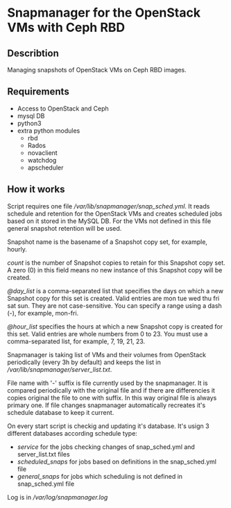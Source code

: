 # Snapmanager for the OpenStack VMs with Ceph RBD 

## Describtion

Managing snapshots of OpenStack VMs on Ceph RBD images.  

## Requirements

- Access to OpenStack and Ceph
- mysql DB
- python3
- extra python modules
  - rbd
  - Rados
  - novaclient
  - watchdog
  - apscheduler

## How it works

Script requires one file */var/lib/snapmanager/snap_sched.yml*. It reads schedule and retention for the OpenStack VMs and creates scheduled jobs based on it stored in the MySQL DB. For the VMs not defined in this file general snapshot retention will be used. 

Snapshot name is the basename of a Snapshot copy set, for example, hourly. 


*count* is the number of Snapshot copies to retain for this Snapshot copy set. A zero (0) in this field means no new instance of this Snapshot copy will be created.

*@day_list* is a comma-separated list that specifies the days on which a new Snapshot copy for this set is created. Valid entries are mon tue wed thu fri sat sun. They are not case-sensitive. You can specify a range using a dash (-), for example, mon-fri.

*@hour_list* specifies the hours at which a new Snapshot copy is created for this set. Valid entries are whole numbers from 0 to 23. You must use a comma-separated list, for example, 7, 19, 21, 23. 

Snapmanager is taking list of VMs and their volumes from OpenStack periodically (every 3h by default) and keeps the list in */var/lib/snapmanager/server_list.txt*.

File name with '-' suffix is file currently used by the snapmanager. It is compared periodically with the original file and if there are differencies it copies original the file to one with suffix. In this way original file is always primary one.
If file changes snapmanager automatically recreates it's schedule database to keep it current.

On every start script is checkig and updating it's database. 
It's usign 3 different databases according schedule type:

- *service* for the jobs checking changes of snap_sched.yml and server_list.txt files
- *scheduled_snaps* for jobs based on definitions in the snap_sched.yml file
- *general_snaps* for jobs which scheduling is not defined in snap_sched.yml file

Log is in */var/log/snapmanager.log*